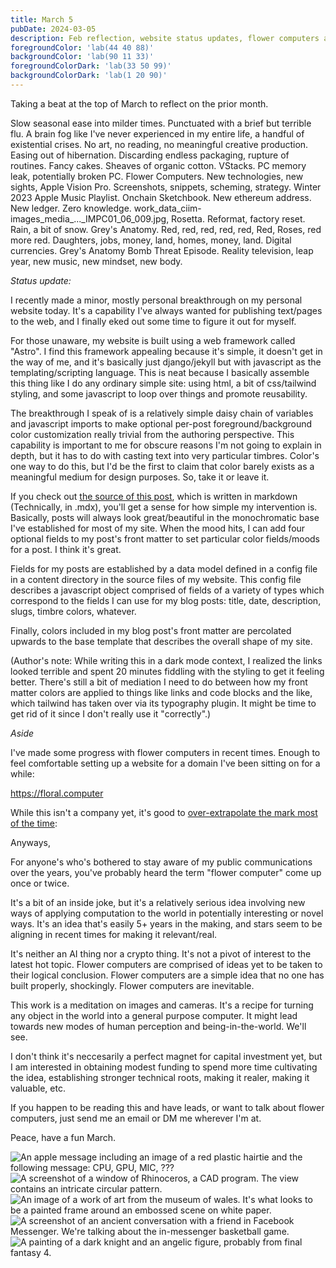 ```yaml
---
title: March 5
pubDate: 2024-03-05
description: Feb reflection, website status updates, flower computers again
foregroundColor: 'lab(44 40 88)'
backgroundColor: 'lab(90 11 33)'
foregroundColorDark: 'lab(33 50 99)'
backgroundColorDark: 'lab(1 20 90)'
---
```


Taking a beat at the top of March to reflect on the prior month.

Slow seasonal ease into milder times. Punctuated with a brief but terrible flu. A brain fog like I've never experienced in my entire life, a handful of existential crises. No art, no reading, no meaningful creative production. Easing out of hibernation. Discarding endless packaging, rupture of routines. Fancy cakes. Sheaves of organic cotton. VStacks. PC memory leak, potentially broken PC. Flower Computers. New technologies, new sights, Apple Vision Pro. Screenshots, snippets, scheming, strategy. Winter 2023 Apple Music Playlist. Onchain Sketchbook. New ethereum address. New ledger. Zero knowledge. work_data_ciim-images_media_..._IMPC01_06_009.jpg, Rosetta. Reformat, factory reset. Rain, a bit of snow. Grey's Anatomy. Red, red, red, red, red, Red, Roses, red more red. Daughters, jobs, money, land, homes, money, land. Digital currencies. Grey's Anatomy Bomb Threat Episode. Reality television, leap year, new music, new mindset, new body.

*Status update:*

I recently made a minor, mostly personal breakthrough on my personal website today. It's a capability I've always wanted for publishing text/pages to the web, and I finally eked out some time to figure it out for myself.

For those unaware, my website is built using a web framework called "Astro". I find this framework appealing because it's simple, it doesn't get in the way of me, and it's basically just django/jekyll but with javascript as the templating/scripting language. This is neat because I basically assemble this thing like I do any ordinary simple site: using html, a bit of css/tailwind styling, and some javascript to loop over things and promote reusability.

The breakthrough I speak of is a relatively simple daisy chain of variables and javascript imports to make optional per-post foreground/background color customization really trivial from the authoring perspective. This capability is important to me for obscure reasons I'm not going to explain in depth, but it has to do with casting text into very particular timbres. Color's one way to do this, but I'd be the first to claim that color barely exists as a meaningful medium for design purposes. So, take it or leave it.

If you check out [the source of this post](https://github.com/urcades/urcad.es/tree/main/src/content/writing), which is written in markdown (Technically, in .mdx), you'll get a sense for how simple my intervention is. Basically, posts will always look great/beautiful in the monochromatic base I've established for most of my site. When the mood hits, I can add four optional fields to my post's front matter to set particular color fields/moods for a post. I think it's great.

Fields for my posts are established by a data model defined in a config file in a content directory in the source files of my website. This config file describes a javascript object comprised of fields of a variety of types which correspond to the fields I can use for my blog posts: title, date, description, slugs, timbre colors, whatever.

Finally, colors included in my blog post's front matter are percolated upwards to the base template that describes the overall shape of my site.

(Author's note: While writing this in a dark mode context, I realized the links looked terrible and spent 20 minutes fiddling with the styling to get it feeling better. There's still a bit of mediation I need to do between how my front matter colors are applied to things like links and code blocks and the like, which tailwind has taken over via its typography plugin. It might be time to get rid of it since I don't really use it "correctly".)

*Aside*

I've made some progress with flower computers in recent times. Enough to feel comfortable setting up a website for a domain I've been sitting on for a while:

https://floral.computer

While this isn't a company yet, it's good to [over-extrapolate the mark most of the time](https://x.com/neogeomancer/status/1648932099796135936):

Anyways,

For anyone's who's bothered to stay aware of my public communications over the years, you've probably heard the term "flower computer" come up once or twice.

It's a bit of an inside joke, but it's a relatively serious idea involving new ways of applying computation to the world in potentially interesting or novel ways. It's an idea that's easily 5+ years in the making, and stars seem to be aligning in recent times for making it relevant/real.

It's neither an AI thing nor a crypto thing. It's not a pivot of interest to the latest hot topic. Flower computers are comprised of ideas yet to be taken to their logical conclusion. Flower computers are a simple idea that no one has built properly, shockingly. Flower computers are inevitable.

This work is a meditation on images and cameras. It's a recipe for turning any object in the world into a general purpose computer. It might lead towards new modes of human perception and being-in-the-world. We'll see.

I don't think it's neccesarily a perfect magnet for capital investment yet, but I am interested in obtaining modest funding to spend more time cultivating the idea, establishing stronger technical roots, making it realer, making it valuable, etc.

If you happen to be reading this and have leads, or want to talk about flower computers, just send me an email or DM me wherever I'm at.

Peace, have a fun March.

![An apple message including an image of a red plastic hairtie and the following message: CPU, GPU, MIC, ???](../../assets/240305/hairtie.png)
![A screenshot of a window of Rhinoceros, a CAD program. The view contains an intricate circular pattern.](../../assets/240305/pattern.png)
![An image of a work of art from the museum of wales. It's what looks to be a painted frame around an embossed scene on white paper.](../../assets/240305/frame.jpg)
![A screenshot of an ancient conversation with a friend in Facebook Messenger. We're talking about the in-messenger basketball game.](../../assets/240305/bball.png)
![A painting of a dark knight and an angelic figure, probably from final fantasy 4.](../../assets/240305/ffiv.jpg)
